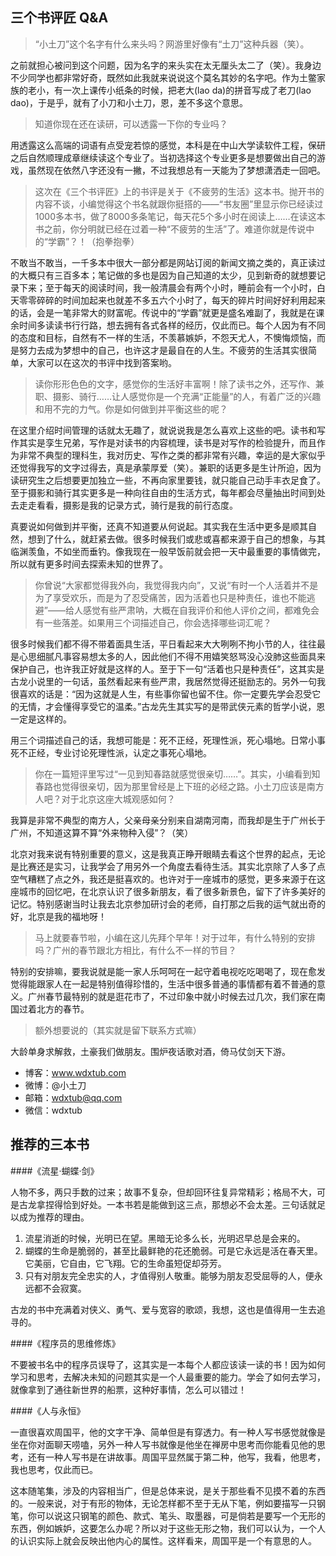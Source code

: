 ## 三个书评匠 Q&A

> “小土刀”这个名字有什么来头吗？网游里好像有“土刀”这种兵器（笑）。

之前就担心被问到这个问题，因为名字的来头实在太无厘头太二了（笑）。我身边不少同学也都非常好奇，既然如此我就来说说这个莫名其妙的名字吧。作为土鳖家族的老小，有一次上课传小纸条的时候，把老大(lao da)的拼音写成了老刀(lao dao)，于是乎，就有了小刀和小土刀，恩，差不多这个意思。

> 知道你现在还在读研，可以透露一下你的专业吗？

用透露这么高端的词语有点受宠若惊的感觉，本科是在中山大学读软件工程，保研之后自然顺理成章继续读这个专业了。当初选择这个专业更多是想要做出自己的游戏，虽然现在依然八字还没有一撇，不过我想总有一天能为了梦想潇洒走一回吧。

> 这次在《三个书评匠》上的书评是关于《不疲劳的生活》这本书。抛开书的内容不谈，小编觉得这个书名就跟你挺搭的——“书友圈”里显示你已经读过1000多本书，做了8000多条笔记，每天花5个多小时在阅读上……在读这本书之前，你分明就已经在过着一种“不疲劳的生活”了。难道你就是传说中的“学霸”？！（抱拳抱拳）

不敢当不敢当，一千多本中很大一部分都是网站订阅的新闻文摘之类的，真正读过的大概只有三百多本；笔记做的多也是因为自己知道的太少，见到新奇的就想要记录下来；至于每天的阅读时间，我一般清晨会有两个小时，睡前会有一个小时，白天零零碎碎的时间加起来也就差不多五六个小时了，每天的碎片时间好好利用起来的话，会是一笔非常大的财富呢。传说中的“学霸”就更是盛名难副了，我就是在课余时间多读读书行行路，想去拥有各式各样的经历，仅此而已。每个人因为有不同的态度和目标，自然有不一样的生活，不羡慕嫉妒，不怨天尤人，不懊悔烦恼，而是努力去成为梦想中的自己，也许这才是最自在的人生。不疲劳的生活其实很简单，大家可以在这次的书评中找到答案哟。

> 读你形形色色的文字，感觉你的生活好丰富啊！除了读书之外，还写作、兼职、摄影、骑行……让人感觉你是一个充满“正能量”的人，有着广泛的兴趣和用不完的力气。你是如何做到并平衡这些的呢？

在这里介绍时间管理的话就太无趣了，就说说我是怎么喜欢上这些的吧。读书和写作其实是孪生兄弟，写作是对读书的内容梳理，读书是对写作的检验提升，而且作为非常不典型的理科生，我对历史、写作之类的都非常有兴趣，幸运的是大家似乎还觉得我写的文字过得去，真是承蒙厚爱（笑）。兼职的话更多是生计所迫，因为读研究生之后想要更加独立一些，不再向家里要钱，就只能自己动手丰衣足食了。至于摄影和骑行其实更多是一种向往自由的生活方式，每年都会尽量抽出时间到处去走走看看，摄影是我的记录方式，骑行是我的前行态度。

真要说如何做到并平衡，还真不知道要从何说起。其实我在生活中更多是顺其自然，想到了什么，就赶紧去做。很多时候我们或悲或喜都来源于自己的想象，与其临渊羡鱼，不如坐而垂钓。像我现在一般早饭前就会把一天中最重要的事情做完，所以就有更多时间去探索未知的世界了。

> 你曾说“大家都觉得我外向，我觉得我内向”，又说“有时一个人活着并不是为了享受欢乐，而是为了忍受痛苦，因为活着也只是种责任，谁也不能逃避”——给人感觉有些严肃呐，大概在自我评价和他人评价之间，都难免会有一些落差。如果用三个词描述自己，你会选择哪些词汇呢？

很多时候我们都不得不带着面具生活，平日看起来大大咧咧不拘小节的人，往往最是心思细腻凡事容易想太多的人，因此他们不得不用嬉笑怒骂没心没肺这些面具来保护自己，也许我正好就是这样的人。至于下一句“活着也只是种责任”，这其实是古龙小说里的一句话，虽然看起来有些严肃，我居然觉得还挺励志的。另外一句我很喜欢的话是：“因为这就是人生，有些事你留也留不住。你一定要先学会忍受它的无情，才会懂得享受它的温柔。”古龙先生其实写的是带武侠元素的哲学小说，恩一定是这样的。

用三个词描述自己的话，我想可能是：死不正经，死理性派，死心塌地。日常小事死不正经，专业讨论死理性派，认定之事死心塌地。

> 你在一篇短评里写过“一见到知春路就感觉很亲切……”。其实，小编看到知春路也觉得很亲切，因为那里曾经是上下班的必经之路。小土刀应该是南方人吧？对于北京这座大城观感如何？

我算是非常不典型的南方人，父亲母亲分别来自湖南河南，而我却是生于广州长于广州，不知道这算不算“外来物种入侵”？（笑）

北京对我来说有特别重要的意义，这是我真正睁开眼睛去看这个世界的起点，无论是比赛还是实习，让我学会了用另外一个角度去看待生活。其实北京除了人多了点空气糟糕了点之外，我还是挺喜欢的。也许对于一座城市的感觉，更多来源于在这座城市的回忆吧，在北京认识了很多新朋友，看了很多新景色，留下了许多美好的记忆。特别感谢当时让我去北京参加研讨会的老师，自打那之后我的运气就出奇的好，北京是我的福地呀！

> 马上就要春节啦，小编在这儿先拜个早年！对于过年，有什么特别的安排吗？广州的春节跟北方相比，有什么不一样的节目？

特别的安排嘛，要我说就是能一家人乐呵呵在一起守着电视吃吃喝喝了，现在愈发觉得能跟家人在一起是特别值得珍惜的，生活中很多普通的事情都有着不普通的意义。广州春节最特别的就是逛花市了，不过印象中就小时候去过几次，我们家在南国过着北方的春节。

> 额外想要说的（其实就是留下联系方式嘛）

大龄单身求解救，土豪我们做朋友。围炉夜话歌对酒，倚马仗剑天下游。

+ 博客：www.wdxtub.com
+ 微博：@小土刀
+ 邮箱：wdxtub@qq.com
+ 微信：wdxtub


## 推荐的三本书

####《流星·蝴蝶·剑》

人物不多，两只手数的过来；故事不复杂，但却回环往复异常精彩；格局不大，可是古龙拿捏得恰到好处。一本书若是能做到这三点，那想必不会太差。三句话就足以成为推荐的理由。

1. 流星消逝的时候，光明已在望。黑暗无论多么长，光明迟早总是会来的。
2. 蝴蝶的生命是脆弱的，甚至比最鲜艳的花还脆弱。可是它永远是活在春天里。它美丽，它自由，它飞翔。它的生命虽短促却芬芳。
3. 只有对朋友完全忠实的人，才值得别人敬重。能够为朋友忍受屈辱的人，便永远都不会寂寞。

古龙的书中充满着对侠义、勇气、爱与宽容的歌颂，我想，这也是值得用一生去追寻的。

####《程序员的思维修炼》

不要被书名中的程序员误导了，这其实是一本每个人都应该读一读的书！因为如何学习和思考，去解决未知的问题其实是一个人最重要的能力。学会了如何去学习，就像拿到了通往新世界的船票，这种好事情，怎么可以错过！

####《人与永恒》

一直很喜欢周国平，他的文字干净、简单但是有穿透力。有一种人写书感觉就像是坐在你对面聊天唠嗑，另外一种人写书就像是他坐在禅房中思考而你能看见他的思考，还有一种人写书是在讲故事。周国平显然属于第二种，他写，我看，他思考，我也思考，仅此而已。

这本随笔集，涉及的内容相当广，但是总体来说，是关于那些看不见摸不着的东西的。一般来说，对于有形的物体，无论怎样都不至于无从下笔，例如要描写一只钢笔，你可以说这只钢笔的颜色、款式、笔头、取墨器，可是倘若是要写一个无形的东西，例如嫉妒，这要怎么办呢？所以对于这些无形之物，我们可以认为，一个人的认识实际上就会反映出他内心的属性。这样看来，周国平是一个有意思的人。
